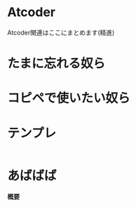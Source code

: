 # Atcoder
Atcoder関連はここにまとめます(精進)

# たまに忘れる奴ら

# コピペで使いたい奴ら


# テンプレ
```cpp

```

# あばばば
**概要**
```cpp

```
